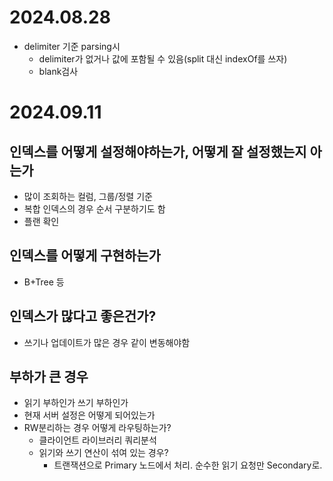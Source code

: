 # 2024.08.28
- delimiter 기준 parsing시
  - delimiter가 없거나 값에 포함될 수 있음(split 대신 indexOf를 쓰자)
  - blank검사  

# 2024.09.11
## 인덱스를 어떻게 설정해야하는가, 어떻게 잘 설정했는지 아는가
- 많이 조회하는 컬럼, 그룹/정렬 기준
- 복합 인덱스의 경우 순서 구분하기도 함
- 플랜 확인
## 인덱스를 어떻게 구현하는가
- B+Tree 등
## 인덱스가 많다고 좋은건가?
- 쓰기나 업데이트가 많은 경우 같이 변동해야함
## 부하가 큰 경우 
- 읽기 부하인가 쓰기 부하인가
- 현재 서버 설정은 어떻게 되어있는가
- RW분리하는 경우 어떻게 라우팅하는가?
  -  클라이언트 라이브러리 쿼리분석
  -  읽기와 쓰기 연산이 섞여 있는 경우?
     - 트랜잭션으로 Primary 노드에서 처리. 순수한 읽기 요청만 Secondary로.
